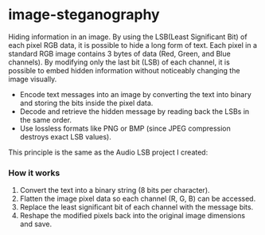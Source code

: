# image-steganography
Hiding information in an image. By using the LSB(Least Significant Bit) of each pixel RGB data, it is possible to
hide a long form of text.
Each pixel in a standard RGB image contains 3 bytes of data (Red, Green, and Blue channels). By modifying only the last bit (LSB) of each channel, it is possible to embed hidden information without noticeably changing the image visually.

- Encode text messages into an image by converting the text into binary and storing the bits inside the pixel data.
- Decode and retrieve the hidden message by reading back the LSBs in the same order.
- Use lossless formats like PNG or BMP (since JPEG compression destroys exact LSB values).

This principle is the same as the Audio LSB project I created:

### How it works
1. Convert the text into a binary string (8 bits per character).
2. Flatten the image pixel data so each channel (R, G, B) can be accessed.
3. Replace the least significant bit of each channel with the message bits.
4. Reshape the modified pixels back into the original image dimensions and save.
